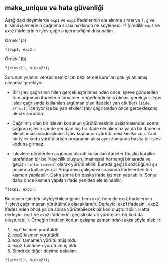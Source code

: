 ## make_unique ve hata güvenliği

Aşağıdaki deyimlerde `exp1` ve `exp2` ifadelerinin ele alınma sırası ve `f`, `g` ve `h` isimli işlevlerinin çağrılma sırası hakkında ne söylenebilir? 
Şimdilik `exp1` ve `exp2` ifadelerinin işlev çağrısı içermediğini düşünelim.

Örnek 1(a)
```
f(exp1, exp2);
```

Örnek 1(b)
```
f(g(exp1), h(exp2));
```

Sorunun yanıtını verebilmemiz için bazı temel kuralları çok iyi anlamış olmamız gerekiyor.
* Bir işlev çağrısının fiilen gerçekleştirilmesinden önce, işleve gönderilen tüm argüman ifadelerin tamamen değerlendirilmiş olması gerekiyor. 
Eğer işlev çağrısında kullanılan argüman olan ifadeler yan etki(ler) `(side effect)` içeriyor ise bu yan etkiler işlev çağrısından önce gerçekleşmiş olmak zorunda.

* Çağrılmış olan bir işlevin kodunun yürütülmesinin başlamasından sonra, çağıran işlevin içinde yer alan hiç bir ifade ele alınmaz ya da bir ifadenin ele alınması sürdürülmez. 
İşlev kodlarının yürütülmesi kesiksizdir. Yani bir işlev kodu yürütülürken programın akışı aynı zamanda başka bir işlev koduna girmez.

* İşlevlere gönderilen argüman olarak kullanılan ifadeler (başka kurallar tarafından bir belirleyicilik oluşturulmamışsa) herhangi bir sırada ve geçişli `(interleaved)` olarak yürütülebilir. 
Burada geçişli sözcüğünü şu anlamda kullanıyoruz: Programın çalışması sırasında ifadelerden biri kısmen yapılabilir. 
Daha sonra bir başka ifade kısmen yapılabilir. Sonra daha önce kısmen yapılan ifade yeniden ele alınabilir.

```
f(exp1, exp2);
```

Bu deyim için tek söyleyebileceğimiz hem `exp1` hem de `exp2` ifadelerinin `f` işlevi çağrılmadan yürütülmüş olacaklarıdır.
Derleyici exp1 ifadesini, exp2 ifadesinden önce ya da sonra yürütebilecek bir kod oluşturabilir. 
Hatta derleyici `exp1` ve `exp2` ifadelerini geçişli olarak yürütecek bir kod da oluşturabilir. Örneğin üretilen kodun çalışma zamanındaki akışı şöyle olabilir:

1. exp1 kısmen yürütüldü
2. exp2 kısmen yürütüldü 
3. exp1 tamamen yürütülmüş oldu
4. exp2 tamamen yürütülmüş oldu
5. Şimdi de diğer deyime bakalım:

```
f(g(exp1), h(exp2));
```

